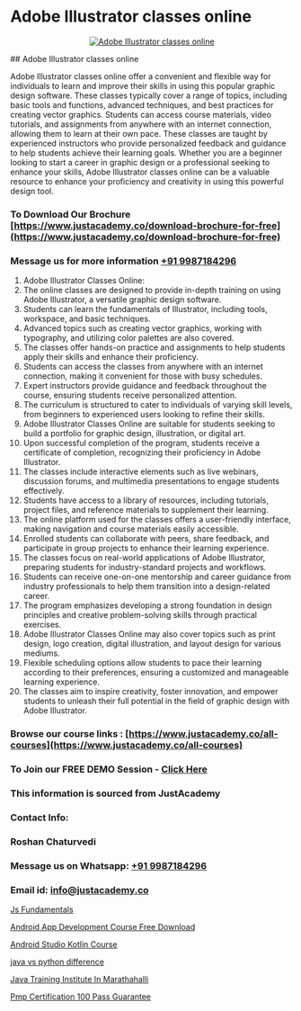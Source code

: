 # Adobe Illustrator classes online

<p align="center">
  <a href="https://justacademy.co/all-courses">
    <img src="https://ibb.co/CngWr2j" alt="Adobe Illustrator classes online">
  </a>
</p>
## Adobe Illustrator classes online

Adobe Illustrator classes online offer a convenient and flexible way for individuals to learn and improve their skills in using this popular graphic design software. These classes typically cover a range of topics, including basic tools and functions, advanced techniques, and best practices for creating vector graphics. Students can access course materials, video tutorials, and assignments from anywhere with an internet connection, allowing them to learn at their own pace. These classes are taught by experienced instructors who provide personalized feedback and guidance to help students achieve their learning goals. Whether you are a beginner looking to start a career in graphic design or a professional seeking to enhance your skills, Adobe Illustrator classes online can be a valuable resource to enhance your proficiency and creativity in using this powerful design tool.
### To Download Our Brochure [https://www.justacademy.co/download-brochure-for-free](https://www.justacademy.co/download-brochure-for-free)
### Message us for more information [+91 9987184296](https://api.whatsapp.com/send?phone=919987184296)
1) Adobe Illustrator Classes Online:
2) The online classes are designed to provide in-depth training on using Adobe Illustrator, a versatile graphic design software.
3) Students can learn the fundamentals of Illustrator, including tools, workspace, and basic techniques.
4) Advanced topics such as creating vector graphics, working with typography, and utilizing color palettes are also covered.
5) The classes offer hands-on practice and assignments to help students apply their skills and enhance their proficiency.
6) Students can access the classes from anywhere with an internet connection, making it convenient for those with busy schedules.
7) Expert instructors provide guidance and feedback throughout the course, ensuring students receive personalized attention.
8) The curriculum is structured to cater to individuals of varying skill levels, from beginners to experienced users looking to refine their skills.
9) Adobe Illustrator Classes Online are suitable for students seeking to build a portfolio for graphic design, illustration, or digital art.
10) Upon successful completion of the program, students receive a certificate of completion, recognizing their proficiency in Adobe Illustrator.
11) The classes include interactive elements such as live webinars, discussion forums, and multimedia presentations to engage students effectively.
12) Students have access to a library of resources, including tutorials, project files, and reference materials to supplement their learning.
13) The online platform used for the classes offers a user-friendly interface, making navigation and course materials easily accessible.
14) Enrolled students can collaborate with peers, share feedback, and participate in group projects to enhance their learning experience.
15) The classes focus on real-world applications of Adobe Illustrator, preparing students for industry-standard projects and workflows.
16) Students can receive one-on-one mentorship and career guidance from industry professionals to help them transition into a design-related career.
17) The program emphasizes developing a strong foundation in design principles and creative problem-solving skills through practical exercises.
18) Adobe Illustrator Classes Online may also cover topics such as print design, logo creation, digital illustration, and layout design for various mediums.
19) Flexible scheduling options allow students to pace their learning according to their preferences, ensuring a customized and manageable learning experience.
20) The classes aim to inspire creativity, foster innovation, and empower students to unleash their full potential in the field of graphic design with Adobe Illustrator.

### Browse our course links : [https://www.justacademy.co/all-courses](https://www.justacademy.co/all-courses) 
### To Join our FREE DEMO Session - [Click Here](https://www.justacademy.co/register-for-course-demo)


### This information is sourced from JustAcademy
### Contact Info:
### Roshan Chaturvedi
### Message us on Whatsapp: [+91 9987184296](https://api.whatsapp.com/send?phone=919987184296)
### Email id: [info@justacademy.co](mailto:info@justacademy.co)
                
[Js Fundamentals](https://www.linkedin.com/pulse/js-fundamentals-justacademy-thane-jqxlc?trackingId=FcbsE3fpg6fc6nBQrW2%2B0w%3D%3D&lipi=urn%3Ali%3Apage%3Ad_flagship3_company_admin%3Bs5%2FTwm7dQuuyZG7uExGaaQ%3D%3D)

[Android App Development Course Free Download](https://www.linkedin.com/pulse/android-app-development-course-free-download-justacademy-beangaluru-qwt3c/)

[Android Studio Kotlin Course](https://medium.com/@shivamja27/android-studio-kotlin-course-f24e478d0506)

[java vs python difference](https://medium.com/@abhidnya.1068/java-vs-python-difference-ee51c34e618f)

[Java Training Institute In Marathahalli](https://justacademyin.github.io/justacademy/java-training-institute-in-marathahalli)

[Pmp Certification 100 Pass Guarantee](https://justacademyin.github.io/justacademy/pmp-certification-100-pass-guarantee)

